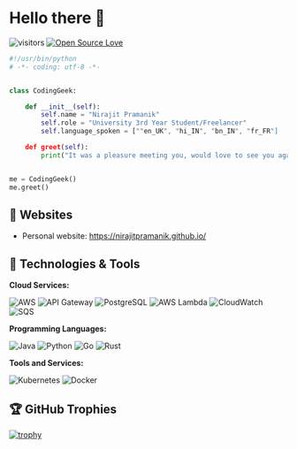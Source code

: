 # Hello there 👋

![visitors](https://visitor-badge.laobi.icu/badge?page_id=nirajitpramanik.nirajitpramanik)
[![Open Source Love](https://badges.frapsoft.com/os/v1/open-source.svg?v=102)](https://github.com/ellerbrock/open-source-badge/)

```python
#!/usr/bin/python
# -*- coding: utf-8 -*-


class CodingGeek:

    def __init__(self):
        self.name = "Nirajit Pramanik"
        self.role = "University 3rd Year Student/Freelancer"
        self.language_spoken = [""en_UK", "hi_IN", "bn_IN", "fr_FR"]

    def greet(self):
        print("It was a pleasure meeting you, would love to see you again!")


me = CodingGeek()
me.greet()
```

## 📝 Websites

- Personal website: https://nirajitpramanik.github.io/

## 🔧 Technologies & Tools

**Cloud Services:**

![AWS](https://img.shields.io/badge/Cloud-AWS-informational?style=flat&logo=amazon-aws&logoColor=white&color=6aa6f8)
![API Gateway](https://img.shields.io/badge/API-Gateway-informational?style=flat&logo=amazon-api-gateway&logoColor=white&color=6aa6f8)
![PostgreSQL](https://img.shields.io/badge/postgresql-4169e1?style=for-the-badge&logo=postgresql&logoColor=white)
![AWS Lambda](https://img.shields.io/badge/Compute-AWS_Lambda-informational?style=flat&logo=amazon-aws&logoColor=white&color=6aa6f8)
![CloudWatch](https://img.shields.io/badge/Monitoring-CloudWatch-informational?style=flat&logo=amazon-cloudwatch&logoColor=white&color=6aa6f8)
![SQS](https://img.shields.io/badge/Queue-SQS-informational?style=flat&logo=amazon-sqs&logoColor=white&color=6aa6f8)

**Programming Languages:**

![Java](https://img.shields.io/badge/Code-Java-informational?style=flat&logo=java&logoColor=white&color=6aa6f8)
![Python](https://img.shields.io/badge/Code-Python-informational?style=flat&logo=python&logoColor=white&color=6aa6f8)
![Go](https://img.shields.io/badge/Code-Go-informational?style=flat&logo=go&logoColor=white&color=6aa6f8)
![Rust](https://img.shields.io/badge/Code-Rust-informational?style=flat&logo=rust&logoColor=white&color=6aa6f8)

**Tools and Services:**

![Kubernetes](https://img.shields.io/badge/Tools-Kubernetes-informational?style=flat&logo=kubernetes&logoColor=white&color=6aa6f8)
![Docker](https://img.shields.io/badge/Tools-Docker-informational?style=flat&logo=docker&logoColor=white&color=6aa6f8)

<!-- ## &#x1f4c8; GitHub Stats

<a href="https://github.com/nirajitpramanik/nirajitpramanik">
  <img align="center" src="https://github-readme-stats.vercel.app/api/top-langs/?username=nirajitpramanik&hide=c%2B%2B,c,matlab,assembly&title_color=6aa6f8&text_color=8a919a&icon_color=6aa6f8&bg_color=22272e" alt="Nirajit's GitHub Stats" />
</a>

<a href="https://github.com/nirajitpramanik/nirajitpramanik">
  <img align="center" src="https://github-readme-stats.vercel.app/api?username=nirajitpramanik&show_icons=true&line_height=27&count_private=true&title_color=6aa6f8&text_color=8a919a&icon_color=6aa6f8&bg_color=22272e" alt="Nirajit's GitHub Stats" />
</a> -->

## 🏆 GitHub Trophies

[![trophy](https://github-profile-trophy.vercel.app/?username=nirajitpramanik&theme=onedark&column=7)](https://github.com/ryo-ma/github-profile-trophy)

<!--
## 🗂️ Highlight Projects

<a href="https://github.com/nirajitpramanik/DA-RNN">
  <img align="center" src="https://github-readme-stats.vercel.app/api/pin/?username=nirajitpramanik&repo=DA-RNN&show_icons=true&line_height=27&title_color=6aa6f8&text_color=8a919a&icon_color=6aa6f8&bg_color=22272e" alt="DA-RNN" />
</a>

<a href="https://github.com/nirajitpramanik/crnn-pytorch">
  <img align="center" src="https://github-readme-stats.vercel.app/api/pin/?username=nirajitpramanik&repo=crnn-pytorch&show_icons=true&line_height=27&title_color=6aa6f8&text_color=8a919a&icon_color=6aa6f8&bg_color=22272e" alt="crnn-pytorch" />
</a>
-->

<!-- ## 👨‍💻 This week, I spent my time on:

[![Nirajit's wakatime stats](https://github-readme-stats.vercel.app/api/wakatime?username=naNirajit&line_height=27&title_color=6aa6f8&text_color=8a919a&icon_color=6aa6f8&bg_color=22272e)](https://github.com/anuraghazra/github-readme-stats) -->
